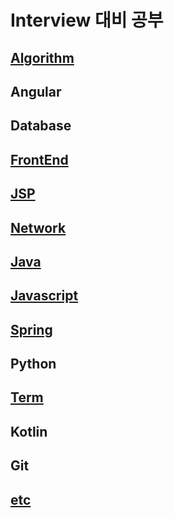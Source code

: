 # Interview 대비 공부


## [Algorithm](https://github.com/sSeongJae91/study/blob/master/Algorithm/README.md)
## Angular
## Database
## [FrontEnd](https://github.com/sSeongJae91/study/blob/master/FrontEnd/README.md)
## [JSP](https://github.com/sSeongJae91/study/blob/master/JSP/README.md)
## [Network](https://github.com/sSeongJae91/study/blob/master/Network/README.md)
## [Java](https://github.com/sSeongJae91/study/blob/master/Java/README.md)
## [Javascript](https://github.com/sSeongJae91/study/blob/master/javascript/README.md)
## [Spring](https://github.com/sSeongJae91/study/blob/master/Spring/README.md)
## Python
## [Term](https://github.com/sSeongJae91/study/blob/master/Term/README.md)
## Kotlin
## Git
## [etc](https://github.com/sSeongJae91/study/blob/master/Term/README.md)

